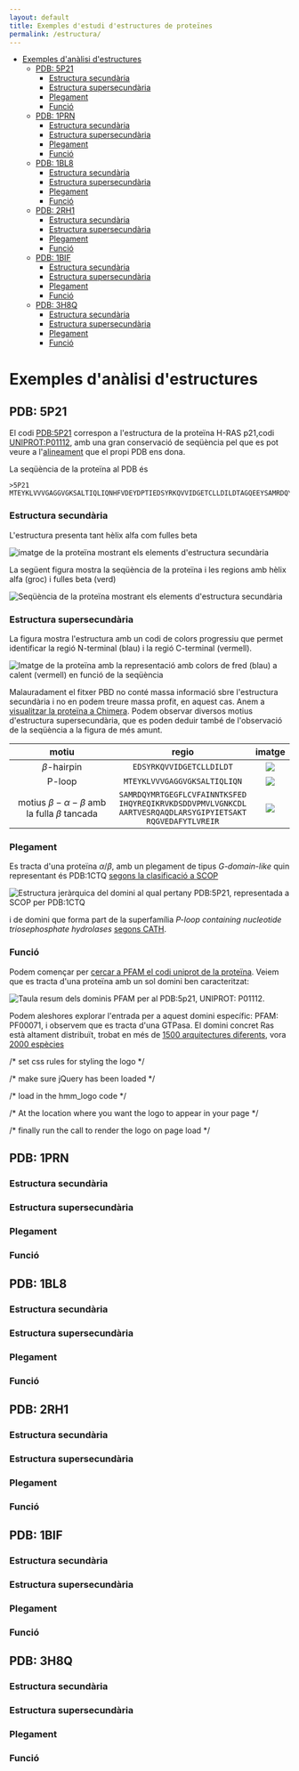 ```yaml
---
layout: default
title: Exemples d'estudi d'estructures de proteïnes
permalink: /estructura/
---
```



- [Exemples d'anàlisi d'estructures](#exemples-danàlisi-destructures)
  - [PDB: 5P21](#pdb-5p21)
    - [Estructura secundària](#estructura-secundària)
    - [Estructura supersecundària](#estructura-supersecundària)
    - [Plegament](#plegament)
    - [Funció](#funció)
  - [PDB: 1PRN](#pdb-1prn)
    - [Estructura secundària](#estructura-secundària-1)
    - [Estructura supersecundària](#estructura-supersecundària-1)
    - [Plegament](#plegament-1)
    - [Funció](#funció-1)
  - [PDB: 1BL8](#pdb-1bl8)
    - [Estructura secundària](#estructura-secundària-2)
    - [Estructura supersecundària](#estructura-supersecundària-2)
    - [Plegament](#plegament-2)
    - [Funció](#funció-2)
  - [PDB: 2RH1](#pdb-2rh1)
    - [Estructura secundària](#estructura-secundària-3)
    - [Estructura supersecundària](#estructura-supersecundària-3)
    - [Plegament](#plegament-3)
    - [Funció](#funció-3)
  - [PDB: 1BIF](#pdb-1bif)
    - [Estructura secundària](#estructura-secundària-4)
    - [Estructura supersecundària](#estructura-supersecundària-4)
    - [Plegament](#plegament-4)
    - [Funció](#funció-4)
  - [PDB: 3H8Q](#pdb-3h8q)
    - [Estructura secundària](#estructura-secundària-5)
    - [Estructura supersecundària](#estructura-supersecundària-5)
    - [Plegament](#plegament-5)
    - [Funció](#funció-5)


# Exemples d'anàlisi d'estructures
 
## PDB: 5P21

 El codi [PDB:5P21](https://www.rcsb.org/structure/5p21) correspon a l'estructura de la proteïna H-RAS p21,codi [UNIPROT:P01112](https://www.uniprot.org/uniprot/P01112), amb una gran conservació de seqüència pel que es pot veure a l'[alineament](https://www.rcsb.org/uniprot/P01112) que el propi PDB ens dona.



La seqüència de la proteïna al PDB és

```fasta
>5P21
MTEYKLVVVGAGGVGKSALTIQLIQNHFVDEYDPTIEDSYRKQVVIDGETCLLDILDTAGQEEYSAMRDQYMRTGEGFLCVFAINNTKSFEDIHQYREQIKRVKDSDDVPMVLVGNKCDLAARTVESRQAQDLARSYGIPYIETSAKTRQGVEDAFYTLVREIRQH
```

### Estructura secundària 

L'estructura presenta tant hèlix alfa com fulles beta

![imatge de la proteïna mostrant els elements d'estructura secundària](../figures/5p21_2nd.png)

La següent figura mostra la seqüència de la proteïna i les regions amb hèlix alfa (groc) i fulles beta (verd)

![Seqüència de la proteïna mostrant els elements d'estructura secundària](../figures/5p21_seq.png)

### Estructura supersecundària 

La figura mostra l'estructura amb un codi de colors progressiu que permet identificar la regió N-terminal (blau) i la regió C-terminal (vermell). 

![Imatge de la proteïna amb la representació amb colors de fred (blau) a calent (vermell) en funció de la seqüència](../figures/5p21_rainbow.png)

Malauradament el fitxer PBD no conté massa informació sbre l'estructura secundària i no en podem treure massa profit, en aquest cas. Anem a [visualitzar la proteïna a Chimera](../code/5p21.py). Podem observar diversos motius d'estructura supersecundària, que es poden deduir també de l'observació de la seqüència a la figura de més amunt.

| motiu | regio | imatge |
|:-------:|:-------:|:--------:|
|   $\beta$-hairpin    |   ```EDSYRKQVVIDGETCLLDILDT```    |   ![](../figures/5p21_hairpin.png)     |
|    P-loop   |    ```MTEYKLVVVGAGGVGKSALTIQLIQN```   |    ![](../figures/5p21_ploop.png)       |
|     motius $\beta-\alpha-\beta$ amb la fulla $\beta$ tancada    |    ```SAMRDQYMRTGEGFLCVFAINNTKSFED```<br>```IHQYREQIKRVKDSDDVPMVLVGNKCDL```<br>```AARTVESRQAQDLARSYGIPYIETSAKT```<br>```RQGVEDAFYTLVREIR``` |    ![](../figures/5p21_betaalphabeta.png)       |

### Plegament 

Es tracta d'una proteïna $\alpha/\beta$, amb un plegament de tipus *G-domain-like* quin representant és PDB:1CTQ [segons la clasificació a SCOP](https://scop.mrc-lmb.cam.ac.uk/term/8019404) 

![Estructura jeràrquica del domini al qual pertany PDB:5P21, representada a SCOP per PDB:1CTQ](../figures/1CTQ_SCOP.png)

i de domini que forma part de la superfamília *P-loop containing nucleotide triosephosphate hydrolases* [segons CATH](http://www.cathdb.info/search?q=5p21).

### Funció

Podem començar per [cercar a PFAM el codi uniprot de la proteïna](http://pfam.xfam.org/protein/P01112). Veiem que es tracta d'una proteïna amb un sol domini ben caracteritzat: 

![Taula resum dels dominis PFAM per al PDB:5p21, UNIPROT: P01112](../figures/5p21_pfam1.png). 

Podem aleshores explorar l'entrada per a aquest domini específic: PFAM: PF00071, i observem que es tracta d'una GTPasa. El domini concret Ras està altament distribuït, trobat en més de [1500 arquitectures diferents](http://pfam.xfam.org/family/PF00071#tabview=tab1), vora [2000 espècies](http://pfam.xfam.org/family/PF00071#tabview=tab7)

/* set css rules for styling the logo */
<link rel="stylesheet" type="text/css" href="../code/hmm_logo.min.css">

/* make sure jQuery has been loaded */
<script src="https://code.jquery.com/jquery-1.8.2.min.js"></script>

/* load in the hmm_logo code */
<script src="../code/hmm_logo.bundle.js"></script>

/* At the location where you want the logo to appear in your page */
<div id="logo" class="logo" data-logo="../ras.json"></div>

/* finally run the call to render the logo on page load */
<script>
  $(document).ready(function () {
    $('#logo').hmm_logo();
  });
</script>

## PDB: 1PRN


### Estructura secundària 
### Estructura supersecundària 
### Plegament 
### Funció


## PDB: 1BL8



### Estructura secundària 
### Estructura supersecundària 
### Plegament 
### Funció


## PDB: 2RH1



### Estructura secundària 
### Estructura supersecundària 
### Plegament 
### Funció

## PDB: 1BIF


### Estructura secundària 
### Estructura supersecundària 
### Plegament 
### Funció

## PDB: 3H8Q


### Estructura secundària 
### Estructura supersecundària 
### Plegament 
### Funció
